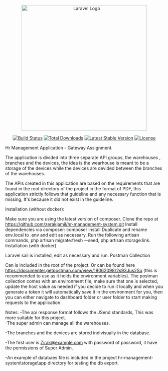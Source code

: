 <p align="center"><a href="https://laravel.com" target="_blank"><img src="https://raw.githubusercontent.com/laravel/art/master/logo-lockup/5%20SVG/2%20CMYK/1%20Full%20Color/laravel-logolockup-cmyk-red.svg" width="400" alt="Laravel Logo"></a></p>

<p align="center">
<a href="https://github.com/laravel/framework/actions"><img src="https://github.com/laravel/framework/workflows/tests/badge.svg" alt="Build Status"></a>
<a href="https://packagist.org/packages/laravel/framework"><img src="https://img.shields.io/packagist/dt/laravel/framework" alt="Total Downloads"></a>
<a href="https://packagist.org/packages/laravel/framework"><img src="https://img.shields.io/packagist/v/laravel/framework" alt="Latest Stable Version"></a>
<a href="https://packagist.org/packages/laravel/framework"><img src="https://img.shields.io/packagist/l/laravel/framework" alt="License"></a>
</p>

Hr Management Application - Gateway Assignment.

The application is divided into three separate API groups, the warehouses , branches and the devices, the idea is the wearhouse is meant to be a storage of the devices while the devices are devided between the branches of the warehouses. 

The APIs created in this application are based on the requirements that are found in the root directory of the project in the format of PDF, this application strictly follows that guideline and any necessary function that is missing, It's because it did not exist in the guideline.

Installation (without docker):

Make sure you are using the latest version of composer.
Clone the repo at https://github.com/zerakjamil/hr-management-system.git
Install dependencies via composer: composer install
Duplicate and rename env.local to .env and edit as necessary.
Run the following artisan commands, php artisan migrate:fresh --seed, php artisan storage:link.
Installation (with docker)

Laravel sail is installed, edit as necessary and run.
Postman Collection

Can is included in the root of the project.
Or can be found here https://documenter.getpostman.com/view/18062098/2s93Jus2Su (this is recommended to use as it holds the environment variables).
The postman collection comes with an environment file, make sure that one is selected, update the host value as needed if you decide to run it locally and when you generate a token it will automatically save it in the environment for you, then you can either navigate to dashboard folder or user folder to start making requests to the application.

Notes:
-The api response format follows the JSend standards, This was more suitable for this project.                                                                        
-The super admin can manage all the warehouses.

-The branches and the devices are stored indivisually in the database.

-The first user is Zirak@example.com with password of password, it have the permissions of Super Admin.

-An example of databaes file is included in the project hr-management-system\storage\app directory for testing the db export.
